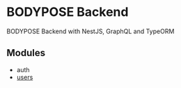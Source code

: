 # BODYPOSE Backend

BODYPOSE Backend with NestJS, GraphQL and TypeORM

## Modules

- auth
- [users](src/users/README.md)
